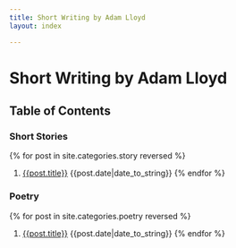 ```yaml
---
title: Short Writing by Adam Lloyd
layout: index

---
```


# Short Writing by Adam Lloyd

## Table of Contents

### Short Stories
{% for post in site.categories.story reversed %}
 1. [{{post.title}}]({{site.baseurl}}{{post.url}}) {{post.date|date_to_string}}
{% endfor %}

### Poetry
{% for post in site.categories.poetry reversed %}
 1. [{{post.title}}]({{site.baseurl}}{{post.url}}) {{post.date|date_to_string}}
{% endfor %}
